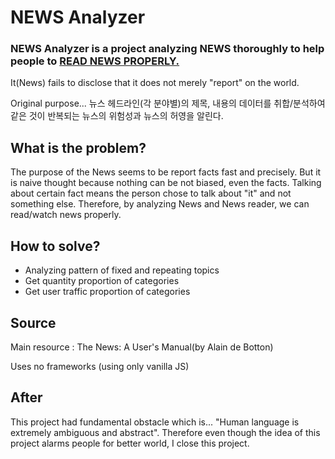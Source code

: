 # NEWS Analyzer

### NEWS Analyzer is a project analyzing NEWS thoroughly to help people to <ins>READ NEWS PROPERLY.</ins>

It(News) fails to disclose that it does not merely "report" on the world.

Original purpose...
뉴스 헤드라인(각 분야별)의 제목, 내용의 데이터를 취합/분석하여 같은 것이 반복되는 뉴스의 위험성과 뉴스의 허영을 알린다.

## What is the problem?

The purpose of the News seems to be report facts fast and precisely. But it is naive thought because nothing can be not biased, even the facts. Talking about certain fact means the person chose to talk about "it" and not something else. Therefore, by analyzing News and News reader, we can read/watch news properly.

## How to solve?

- Analyzing pattern of fixed and repeating topics
- Get quantity proportion of categories
- Get user traffic proportion of categories

## Source

Main resource : The News: A User's Manual(by Alain de Botton)

Uses no frameworks (using only vanilla JS)

## After

This project had fundamental obstacle which is...
"Human language is extremely ambiguous and abstract".
Therefore even though the idea of this project alarms people for better world, I close this project.
